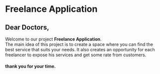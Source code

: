 # Freelance Application
## Dear Doctors,
Welcome to our project <b>Freelance Application</b>.<br>
The main idea of this project is to create a space where you can find the best service that suits your needs. It also creates an opportunity for each freelancer to expose his services and get some rate from customers.
#### thank you for your time. 

